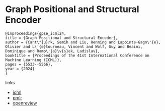 # Graph Positional and Structural Encoder

```
@inproceedings{gpse_icml24,
title = {Graph Positional and Structural Encoder},
author = {Cant\"{u}rk, Semih and Liu, Renming and Lapointe-Gagn\'{e}, Olivier and L\'{e}tourneau, Vincent and Wolf, Guy and Beaini, Dominique and Ramp\'{a}\v{s}ek, Ladislav},
booktitle = {Proceedings of the 41st International Conference on Machine Learning (ICML)},
pages = {5533--5566},
year = {2024}
}
```

links
- [icml](https://icml.cc/Conferences/2024/Schedule?showEvent=33943)
- [pmlr](https://proceedings.mlr.press/v235/canturk24a.html)
- [openreview](https://openreview.net/forum?id=UTSCK582Yo)
